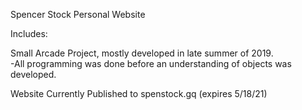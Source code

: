 Spencer Stock Personal Website

Includes:

Small Arcade Project, mostly developed in late summer of 2019.   
-All programming was done before an understanding of objects was developed.

Website Currently Published to spenstock.gq (expires 5/18/21)
